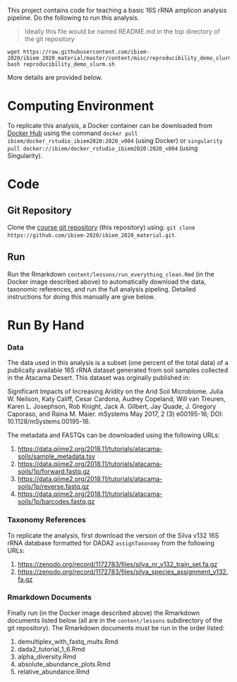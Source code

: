 This project contains code for teaching a basic 16S rRNA amplicon analysis pipeline. Do the following to run this analysis.

> Ideally this file would be named README.md in the top directory of the git repository

```
wget https://raw.githubusercontent.com/ibiem-2020/ibiem_2020_material/master/content/misc/reproducibility_demo_slurm.sh
bash reproducibility_demo_slurm.sh
```

More details are provided below.


# Computing Environment
To replicate this analysis, a Docker container can be downloaded from [Docker Hub](https://hub.docker.com/r/ibiem/docker_rstudio_ibiem2020) using the command `docker pull ibiem/docker_rstudio_ibiem2020:2020_v004` (using Docker) or `singularity pull docker://ibiem/docker_rstudio_ibiem2020:2020_v004` (using Singularity).

# Code
## Git Repository
Clone the [course git repository](https://github.com/ibiem-2020/ibiem_2020_material) (this repository) using: `git clone https://github.com/ibiem-2020/ibiem_2020_material.git`.

## Run 
Run the Rmarkdown `content/lessons/run_everything_clean.Rmd` (in the Docker image described above) to automatically download the data, taxonomic references, and run the full analysis pipeling. Detailed instructions for doing this manually are give below.


# Run By Hand

### Data
The data used in this analysis is a subset (one percent of the total data) of a publically available 16S rRNA dataset generated from soil samples collected in the Atacama Desert. This dataset was orginally published in:

Significant Impacts of Increasing Aridity on the Arid Soil Microbiome. Julia W. Neilson, Katy Califf, Cesar Cardona, Audrey Copeland, Will van Treuren, Karen L. Josephson, Rob Knight, Jack A. Gilbert, Jay Quade, J. Gregory Caporaso, and Raina M. Maier. mSystems May 2017, 2 (3) e00195-16; DOI: 10.1128/mSystems.00195-16.

The metadata and FASTQs can be downloaded using the following URLs:

1. https://data.qiime2.org/2018.11/tutorials/atacama-soils/sample_metadata.tsv 
2. https://data.qiime2.org/2018.11/tutorials/atacama-soils/1p/forward.fastq.gz 
3. https://data.qiime2.org/2018.11/tutorials/atacama-soils/1p/reverse.fastq.gz 
4. https://data.qiime2.org/2018.11/tutorials/atacama-soils/1p/barcodes.fastq.gz

### Taxonomy References
To replicate the analysis, first download the version of the Silva v132 16S rRNA database formatted for DADA2 `assignTaxonomy` from the following URLs:

1. https://zenodo.org/record/1172783/files/silva_nr_v132_train_set.fa.gz
2. https://zenodo.org/record/1172783/files/silva_species_assignment_v132.fa.gz


### Rmarkdown Documents
Finally run (in the Docker image described above) the Rmarkdown documents listed below (all are in the `content/lessons` subdirectory of the git repository). The Rmarkdown documents must be run in the order listed:

1. demultiplex_with_fastq_multx.Rmd
2. dada2_tutorial_1_6.Rmd
3. alpha_diversity.Rmd
4. absolute_abundance_plots.Rmd
5. relative_abundance.Rmd



